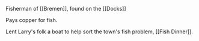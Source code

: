 Fisherman of [[Bremen]], found on the [[Docks]]

Pays copper for fish.

Lent Larry's folk a boat to help sort the town's fish problem, [[Fish Dinner]].